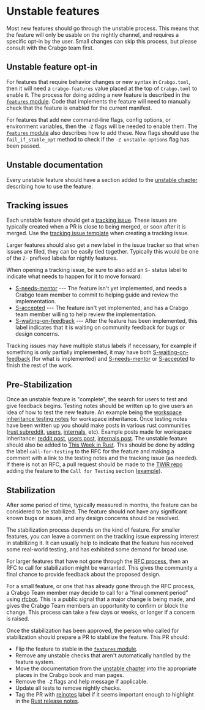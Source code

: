 # Unstable features

Most new features should go through the unstable process. This means that the
feature will only be usable on the nightly channel, and requires a specific
opt-in by the user. Small changes can skip this process, but please consult
with the Crabgo team first.

## Unstable feature opt-in

For features that require behavior changes or new syntax in `Crabgo.toml`, then
it will need a `crabgo-features` value placed at the top of `Crabgo.toml` to
enable it. The process for doing adding a new feature is described in the
[`features` module]. Code that implements the feature will need to manually
check that the feature is enabled for the current manifest.

For features that add new command-line flags, config options, or environment
variables, then the `-Z` flags will be needed to enable them. The [`features`
module] also describes how to add these. New flags should use the
`fail_if_stable_opt` method to check if the `-Z unstable-options` flag has
been passed.

## Unstable documentation

Every unstable feature should have a section added to the [unstable chapter]
describing how to use the feature.

[unstable chapter]: https://github.com/rust-lang/crabgo/blob/master/src/doc/src/reference/unstable.md

## Tracking issues

Each unstable feature should get a [tracking issue]. These issues are
typically created when a PR is close to being merged, or soon after it is
merged. Use the [tracking issue template] when creating a tracking issue.

Larger features should also get a new label in the issue tracker so that when
issues are filed, they can be easily tied together. Typically this would be
one of the `Z-` prefixed labels for nightly features.

When opening a tracking issue, be sure to also add an `S-` status label to
indicate what needs to happen for it to move forward:

* [S-needs-mentor] --- The feature isn't yet implemented, and needs a Crabgo
  team member to commit to helping guide and review the implementation.
* [S-accepted] --- The feature isn't yet implemented, and has a Crabgo team
  member willing to help review the implementation.
* [S-waiting-on-feedback] --- After the feature has been implemented, this
  label indicates that it is waiting on community feedback for bugs or design
  concerns.

Tracking issues may have multiple status labels if necessary, for example if
something is only partially implemented, it may have both
[S-waiting-on-feedback] (for what is implemented) and [S-needs-mentor] or
[S-accepted] to finish the rest of the work.

[tracking issue]: https://github.com/rust-lang/crabgo/labels/C-tracking-issue
[tracking issue template]: https://github.com/rust-lang/crabgo/issues/new?labels=C-tracking-issue&template=tracking_issue.md
[S-needs-mentor]: https://github.com/rust-lang/crabgo/labels/S-needs-mentor
[S-accepted]: https://github.com/rust-lang/crabgo/labels/S-accepted
[S-waiting-on-feedback]: https://github.com/rust-lang/crabgo/labels/S-waiting-on-feedback

## Pre-Stabilization 

Once an unstable feature is "complete", the search for users to test
and give feedback begins. Testing notes should be written up to give users an
idea of how to test the new feature. An example being the 
[workspace inheritance testing notes] for workspace inheritance. Once testing
notes have been written up you should make posts in various rust communities
([rust subreddit], [users], [internals], etc). Example posts made for workspace
inheritance: [reddit post], [users post], [internals post]. The unstable feature
should also be added to [This Week in Rust]. This should be done by adding the
label `call-for-testing` to the RFC for the feature and making a comment with a
link to the testing notes and the tracking issue (as needed). If there is not an
RFC, a pull request should be made to the [TWiR repo] adding the feature to the
`Call for Testing` section ([example]).

[workspace inheritance testing notes]: https://github.com/rust-lang/crabgo/blob/6d6dd9d9be9c91390da620adf43581619c2fa90e/src/doc/src/reference/unstable.md#testing-notes
[rust subreddit]: https://www.reddit.com/r/rust/
[users]: https://users.rust-lang.org/
[internals]: https://internals.rust-lang.org/
[reddit post]: https://www.reddit.com/r/rust/comments/uo8zeh/help_test_workspace_inheritance_in_preparation/
[users post]: https://users.rust-lang.org/t/help-test-workspace-inheritance-in-preparation-for-stablization/75582
[internals post]: https://internals.rust-lang.org/t/help-test-workspace-inheritance-in-preparation-for-stablization/16618
[This Week in Rust]: https://this-week-in-rust.org/
[TWiR repo]: https://github.com/rust-lang/this-week-in-rust
[example]: https://github.com/rust-lang/this-week-in-rust/pull/3256

## Stabilization

After some period of time, typically measured in months, the feature can be
considered to be stabilized. The feature should not have any significant known
bugs or issues, and any design concerns should be resolved.

The stabilization process depends on the kind of feature. For smaller
features, you can leave a comment on the tracking issue expressing interest in
stabilizing it. It can usually help to indicate that the feature has received
some real-world testing, and has exhibited some demand for broad use.

For larger features that have not gone through the [RFC process], then an RFC
to call for stabilization might be warranted. This gives the community a final
chance to provide feedback about the proposed design.

For a small feature, or one that has already gone through the RFC process, a
Crabgo Team member may decide to call for a "final comment period" using
[rfcbot]. This is a public signal that a major change is being made, and gives
the Crabgo Team members an opportunity to confirm or block the change. This
process can take a few days or weeks, or longer if a concern is raised.

Once the stabilization has been approved, the person who called for
stabilization should prepare a PR to stabilize the feature. This PR should:

* Flip the feature to stable in the [`features` module].
* Remove any unstable checks that aren't automatically handled by the feature
  system.
* Move the documentation from the [unstable chapter] into the appropriate
  places in the Crabgo book and man pages.
* Remove the `-Z` flags and help message if applicable.
* Update all tests to remove nightly checks.
* Tag the PR with [relnotes] label if it seems important enough to highlight
  in the [Rust release notes].

[`features` module]: https://github.com/rust-lang/crabgo/blob/master/src/crabgo/core/features.rs
[RFC process]: https://github.com/rust-lang/rfcs/
[rfcbot]: https://github.com/rust-lang/rfcbot-rs
[Rust release notes]: https://github.com/rust-lang/rust/blob/master/RELEASES.md
[relnotes]: https://github.com/rust-lang/crabgo/issues?q=label%3Arelnotes
